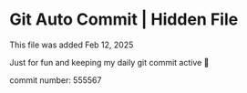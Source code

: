 # Git Auto Commit | Hidden File

This file was added Feb 12, 2025

Just for fun and keeping my daily git commit active 🤪

commit number: 555567
